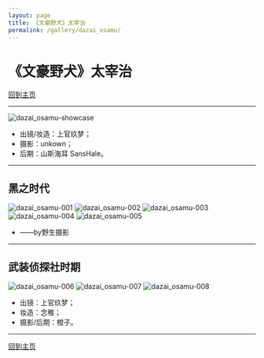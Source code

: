 ```yaml
---
layout: page
title: 《文豪野犬》太宰治
permalink: /gallery/dazai_osamu/
---
```


# 《文豪野犬》太宰治

[回到主页](../)

---

![dazai_osamu-showcase](dazai_osamu/mafia/dazai_osamu-showcase.jpg)

- 出镜/妆造：上官玖梦；
- 摄影：unkown；
- 后期：山斯海耳 SansHale。

---

## 黑之时代

![dazai_osamu-001](dazai_osamu/mafia/dazai_osamu-001.jpg)
![dazai_osamu-002](dazai_osamu/mafia/dazai_osamu-002.jpg)
![dazai_osamu-003](dazai_osamu/mafia/dazai_osamu-003.jpg)
![dazai_osamu-004](dazai_osamu/mafia/dazai_osamu-004.jpg)
![dazai_osamu-005](dazai_osamu/mafia/dazai_osamu-005.jpg)

- ——by野生摄影

---

## 武装侦探社时期

![dazai_osamu-006](dazai_osamu/detective/dazai_osamu-006.jpg)
![dazai_osamu-007](dazai_osamu/detective/dazai_osamu-007.jpg)
![dazai_osamu-008](dazai_osamu/detective/dazai_osamu-008.jpg)

- 出镜：上官玖梦；
- 妆造：念稚；
- 摄影/后期：橙子。

---

[回到主页](../)